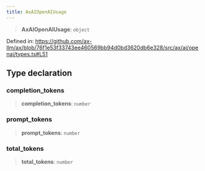 ```yaml
---
title: AxAIOpenAIUsage
---
```


> **AxAIOpenAIUsage**: `object`

Defined in: https://github.com/ax-llm/ax/blob/76f1e53f33743ee460569bb94d0bd3620db6e328/src/ax/ai/openai/types.ts#L51

## Type declaration

<a id="completion_tokens"></a>

### completion\_tokens

> **completion\_tokens**: `number`

<a id="prompt_tokens"></a>

### prompt\_tokens

> **prompt\_tokens**: `number`

<a id="total_tokens"></a>

### total\_tokens

> **total\_tokens**: `number`
